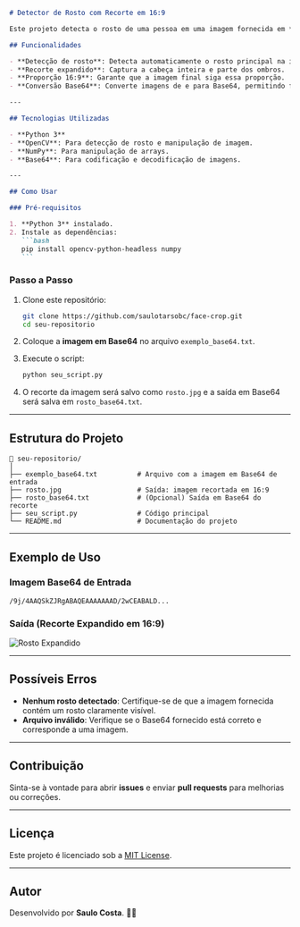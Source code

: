 ````markdown
# Detector de Rosto com Recorte em 16:9

Este projeto detecta o rosto de uma pessoa em uma imagem fornecida em **Base64**, faz um recorte expandido para capturar toda a cabeça e ombros e mantém a proporção **16:9**. O resultado é salvo como uma imagem `.jpg`.

## Funcionalidades

- **Detecção de rosto**: Detecta automaticamente o rosto principal na imagem.
- **Recorte expandido**: Captura a cabeça inteira e parte dos ombros.
- **Proporção 16:9**: Garante que a imagem final siga essa proporção.
- **Conversão Base64**: Converte imagens de e para Base64, permitindo fácil manipulação e transferência.

---

## Tecnologias Utilizadas

- **Python 3**
- **OpenCV**: Para detecção de rosto e manipulação de imagem.
- **NumPy**: Para manipulação de arrays.
- **Base64**: Para codificação e decodificação de imagens.

---

## Como Usar

### Pré-requisitos

1. **Python 3** instalado.
2. Instale as dependências:
   ```bash
   pip install opencv-python-headless numpy
   ```
````

### Passo a Passo

1. Clone este repositório:

   ```bash
   git clone https://github.com/saulotarsobc/face-crop.git
   cd seu-repositorio
   ```

2. Coloque a **imagem em Base64** no arquivo `exemplo_base64.txt`.

3. Execute o script:

   ```bash
   python seu_script.py
   ```

4. O recorte da imagem será salvo como `rosto.jpg` e a saída em Base64 será salva em `rosto_base64.txt`.

---

## Estrutura do Projeto

```
📁 seu-repositorio/
│
├── exemplo_base64.txt          # Arquivo com a imagem em Base64 de entrada
├── rosto.jpg                   # Saída: imagem recortada em 16:9
├── rosto_base64.txt            # (Opcional) Saída em Base64 do recorte
├── seu_script.py               # Código principal
└── README.md                   # Documentação do projeto
```

---

## Exemplo de Uso

### Imagem Base64 de Entrada

```text
/9j/4AAQSkZJRgABAQEAAAAAAAD/2wCEABALD...
```

### Saída (Recorte Expandido em 16:9)

![Rosto Expandido](rosto.jpg)

---

## Possíveis Erros

- **Nenhum rosto detectado**: Certifique-se de que a imagem fornecida contém um rosto claramente visível.
- **Arquivo inválido**: Verifique se o Base64 fornecido está correto e corresponde a uma imagem.

---

## Contribuição

Sinta-se à vontade para abrir **issues** e enviar **pull requests** para melhorias ou correções.

---

## Licença

Este projeto é licenciado sob a [MIT License](https://opensource.org/licenses/MIT).

---

## Autor

Desenvolvido por **Saulo Costa**. 👨‍💻
